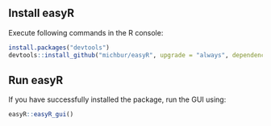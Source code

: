 ## Install easyR

Execute following commands in the R console:

``` r
install.packages("devtools")
devtools::install_github("michbur/easyR", upgrade = "always", dependencies = TRUE)
```

## Run easyR

If you have successfully installed the package, run the GUI using:

``` r
easyR::easyR_gui()
```